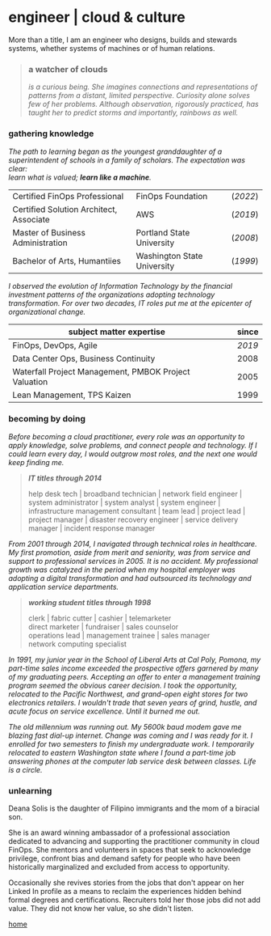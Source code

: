 # engineer  |   cloud & culture

More than a title, I am an engineer who designs, builds and stewards systems, whether systems of machines or of human relations. 

>### a watcher of clouds
>
>_is a curious being. She imagines connections and representations of patterns from a distant, limited perspective. Curiosity alone solves few of her problems. Although observation, rigorously practiced, has taught her to predict storms and importantly, rainbows as well._ 


### gathering knowledge 
_The path to learning began as the youngest granddaughter of a superintendent of schools in a family of scholars. The expectation was clear:   
learn what is valued; ***learn like a machine***._


|           |   |   | 
|-----------------------------------------|---|---|
| Certified FinOps Professional           |FinOps Foundation    | (_2022_)  
| Certified Solution Architect, Associate | AWS   | (_2019_)  
| Master of Business Administration       | Portland State University  | (_2008_)  
| Bachelor of Arts, Humantiies     | Washington State University  | (_1999_)   


_I observed the evolution of Information Technology by the financial investment patterns of the organizations adopting technology transformation. For over two decades, IT roles put me at the epicenter of organizational change._


|subject matter expertise           |   |since   | 
|-----------------------------------------|---|---|
| FinOps, DevOps, Agile            |    | _2019_  
| Data Center Ops, Business Continuity |    | 2008  
| Waterfall Project Management, PMBOK Project Valuation       |   | 2005  
| Lean Management, TPS Kaizen    |   | 1999

### becoming by doing

_Before becoming a cloud practitioner, every role was an opportunity to apply knowledge, solve problems, and connect people and technology. If I could learn every day, I would outgrow most roles, and the next one would keep finding me._  

>
>***IT titles through 2014***  
>
>help desk tech  |  broadband technician  |  network field engineer  |  system administrator  |  system analyst  |  system engineer  |  infrastructure management consultant  |  team lead  |  project lead  |  project manager  |  disaster recovery engineer  |  service delivery manager  |  incident response manager  

_From 2001 through 2014, I navigated through technical roles in healthcare. My first promotion, aside from merit and seniority, was from service and support to professional services in 2005. It is no accident. My professional growth was catalyzed in the period when my hospital employer was adopting a digital transformation and had outsourced its technology and application service departments._
>***working student titles through 1998***  
>
>clerk  |  fabric cutter  |  cashier  |  telemarketer  
>direct marketer  |  fundraiser  |  sales counselor  
>operations lead  |  management trainee  |  sales manager  
>network computing specialist
>
_In 1991, my junior year in the School of Liberal Arts at Cal Poly, Pomona, my part-time sales income exceeded the prospective offers garnered by many of my graduating peers. Accepting an offer to enter a management training program seemed the obvious career decision. I took the opportunity, relocated to the Pacific Northwest, and grand-open eight stores for two electronics retailers. I wouldn't trade that seven years of grind, hustle, and acute focus on service excellence. Until it burned me out._  


_The old millennium was running out. My 5600k baud modem gave me blazing fast dial-up internet. Change was coming and I was ready for it. I enrolled for two semesters to finish my undergraduate work. I temporarily relocated to eastern Washington state where I found a part-time job answering phones at the computer lab service desk between classes. Life is a circle._


### unlearning

<!--  this is a generative space. thoughtful, intentional, creative solutions to challenging, incomplete systems are held here.  -->



Deana Solis is the daughter of Filipino immigrants and the mom of a biracial son.

She is an award winning ambassador of a professional association dedicated to advancing and supporting the practitioner community in cloud FinOps. She mentors and volunteers in spaces that seek to acknowledge privilege, confront bias and demand safety for people who have been historically marginalized and excluded from access to opportunity.

Occasionally she revives stories from the jobs that don't appear on her Linked In profile as a means to reclaim the experiences hidden behind formal degrees and certifications. Recruiters told her those jobs did not add value. They did not know her value, so she didn't listen.


[home](README.md)